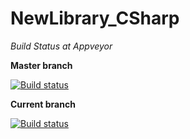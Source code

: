 # NewLibrary_CSharp

*Build Status at Appveyor*

**Master branch**

[![Build status](https://ci.appveyor.com/api/projects/status/2n9x15yuibwndcmv/branch/master?svg=true)](https://ci.appveyor.com/project/andrewtobin/newlibrary-csharp/branch/master)

**Current branch**

[![Build status](https://ci.appveyor.com/api/projects/status/2n9x15yuibwndcmv?svg=true)](https://ci.appveyor.com/project/andrewtobin/newlibrary-csharp)
